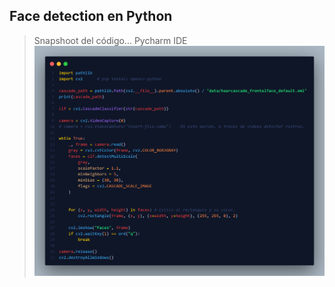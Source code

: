 ## Face detection en Python

 > Snapshoot del código...
 > Pycharm IDE 
 ![tumbail](./img/coding.png)
